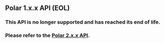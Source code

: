 ## Polar 1.x.x API (EOL)

### This API is no longer supported and has reached its end of life.
### Please refer to the [Polar 2.x.x API](https://docs.polar.top/2.0.0-api/polar-api-documentation).